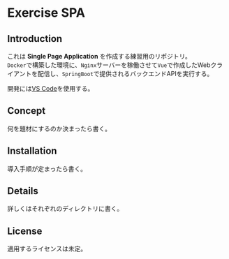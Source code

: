 # Exercise SPA

## Introduction

これは **Single Page Application** を作成する練習用のリポジトリ。  
`Docker`で構築した環境に、`Nginx`サーバーを稼働させて`Vue`で作成したWebクライアントを配信し、`SpringBoot`で提供されるバックエンドAPIを実行する。

開発には[VS Code](https://code.visualstudio.com)を使用する。

## Concept

何を題材にするのか決まったら書く。

## Installation

導入手順が定まったら書く。

## Details

詳しくはそれぞれのディレクトリに書く。

## License

適用するライセンスは未定。
